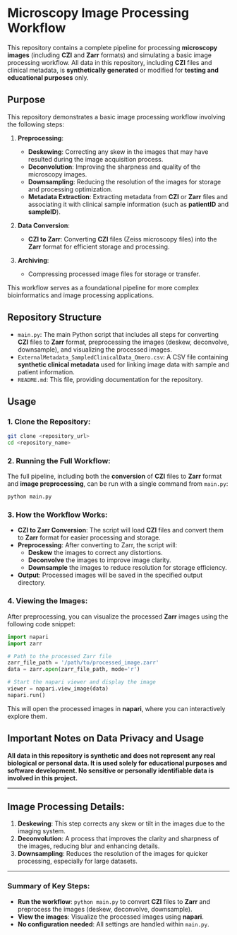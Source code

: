 
# **Microscopy Image Processing Workflow**

This repository contains a complete pipeline for processing **microscopy images** (including **CZI** and **Zarr** formats) and simulating a basic image processing workflow. All data in this repository, including **CZI** files and clinical metadata, is **synthetically generated** or modified for **testing and educational purposes** only.

## **Purpose**

This repository demonstrates a basic image processing workflow involving the following steps:

1. **Preprocessing**:
   - **Deskewing**: Correcting any skew in the images that may have resulted during the image acquisition process.
   - **Deconvolution**: Improving the sharpness and quality of the microscopy images.
   - **Downsampling**: Reducing the resolution of the images for storage and processing optimization.
   - **Metadata Extraction**: Extracting metadata from **CZI** or **Zarr** files and associating it with clinical sample information (such as **patientID** and **sampleID**).

2. **Data Conversion**:
   - **CZI to Zarr**: Converting **CZI** files (Zeiss microscopy files) into the **Zarr** format for efficient storage and processing.

3. **Archiving**:
   - Compressing processed image files for storage or transfer.

This workflow serves as a foundational pipeline for more complex bioinformatics and image processing applications.

## **Repository Structure**

* `main.py`: The main Python script that includes all steps for converting **CZI** files to **Zarr** format, preprocessing the images (deskew, deconvolve, downsample), and visualizing the processed images.
* `ExternalMetadata_SampledClinicalData_Omero.csv`: A CSV file containing **synthetic clinical metadata** used for linking image data with sample and patient information.
* `README.md`: This file, providing documentation for the repository.

## **Usage**

### 1. **Clone the Repository**:
```bash
git clone <repository_url>
cd <repository_name>
```

### 2. **Running the Full Workflow**:
The full pipeline, including both the **conversion** of **CZI** files to **Zarr** format and **image preprocessing**, can be run with a single command from `main.py`:

```bash
python main.py
```

### 3. **How the Workflow Works**:
- **CZI to Zarr Conversion**: The script will load **CZI** files and convert them to **Zarr** format for easier processing and storage.
- **Preprocessing**: After converting to Zarr, the script will:
  - **Deskew** the images to correct any distortions.
  - **Deconvolve** the images to improve image clarity.
  - **Downsample** the images to reduce resolution for storage efficiency.
- **Output**: Processed images will be saved in the specified output directory.

### 4. **Viewing the Images**:
After preprocessing, you can visualize the processed **Zarr** images using the following code snippet:

```python
import napari
import zarr

# Path to the processed Zarr file
zarr_file_path = '/path/to/processed_image.zarr'
data = zarr.open(zarr_file_path, mode='r')

# Start the napari viewer and display the image
viewer = napari.view_image(data)
napari.run()
```

This will open the processed images in **napari**, where you can interactively explore them.

## **Important Notes on Data Privacy and Usage**

**All data in this repository is synthetic and does not represent any real biological or personal data. It is used solely for educational purposes and software development. No sensitive or personally identifiable data is involved in this project.**

---

## **Image Processing Details:**

1. **Deskewing**: This step corrects any skew or tilt in the images due to the imaging system.
2. **Deconvolution**: A process that improves the clarity and sharpness of the images, reducing blur and enhancing details.
3. **Downsampling**: Reduces the resolution of the images for quicker processing, especially for large datasets.

---

### **Summary of Key Steps**:
- **Run the workflow**: `python main.py` to convert **CZI** files to **Zarr** and preprocess the images (deskew, deconvolve, downsample).
- **View the images**: Visualize the processed images using **napari**.
- **No configuration needed**: All settings are handled within `main.py`.

